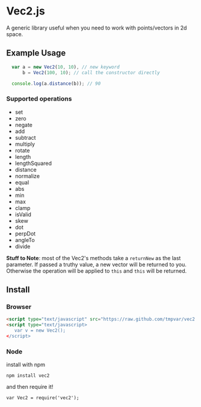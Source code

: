 # Vec2.js

  A generic library useful when you need to work with points/vectors in 2d space.

## Example Usage

```javascript
  var a = new Vec2(10, 10), // new keyword
      b = Vec2(100, 10); // call the constructor directly

  console.log(a.distance(b)); // 90
```

### Supported operations

 * set
 * zero
 * negate
 * add
 * subtract
 * multiply
 * rotate
 * length
 * lengthSquared
 * distance
 * normalize
 * equal
 * abs
 * min
 * max
 * clamp
 * isValid
 * skew
 * dot
 * perpDot
 * angleTo
 * divide

**Stuff to Note**: most of the Vec2's methods take a `returnNew` as the last parameter.  If passed a truthy value, a new vector will be returned to you.  Otherwise the operation will be applied to `this` and `this` will be returned.

## Install

### Browser

```html
<script type="text/javascript" src="https://raw.github.com/tmpvar/vec2.js/master/lib/vec2.min.js"></script>
<script type="text/javascript>
   var v = new Vec2();
</script>
```

### Node

install with npm

    npm install vec2

and then require it!

    var Vec2 = require('vec2');
